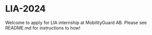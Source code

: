 # LIA-2024
Welcome to apply for LIA internship at MobilityGuard AB. Please see README.md for instructions to how!
